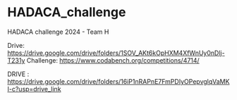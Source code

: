 # HADACA_challenge


HADACA challenge 2024 - Team H 

Drive: https://drive.google.com/drive/folders/1SOV_AKt6kOpHXM4XfWnUy0nDlj-T231y
Challenge: https://www.codabench.org/competitions/4714/


DRIVE : https://drive.google.com/drive/folders/16iP1nRAPnE7FmPDIyOPepvglqVaMKI-c?usp=drive_link
